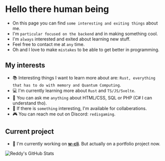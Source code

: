 # Hello there human being
* On this page you can find `some interesting and exiting things` about me. 
* I'm `particular focused on the backend` and in making something cool.
* I'm `always` interested and exited about learning new stuff.
* Feel free to contact me at `any` time.
* Oh and I love to make `mistakes` to be able to get better in programming.

## My interests
- 📚 Interesting things I want to learn more about are: `Rust, everything that has to do with memory and Quantum Computing`.
- 💻 I'm currently learning more about `Rust` and `TS/JS/Svelte`.
- 💬 You can ask me `anything` about HTML/CSS, SQL or PHP (C# I can understand tho).
- 🍃 If there is `something` interesting, I'm available for collaberations.
- 🎮 You can reach me out on Discord: `redisgaming`.

## Current project
- 🔭 I'm currently working on [**w-cli**](https://www.github.com/RedIsGaming/w-cli). But actually on a portfolio project now.

![Reddy's GitHub Stats](https://github-readme-stats.vercel.app/api?username=RedIsGaming&show_icons=true&theme=midnight-purple)
